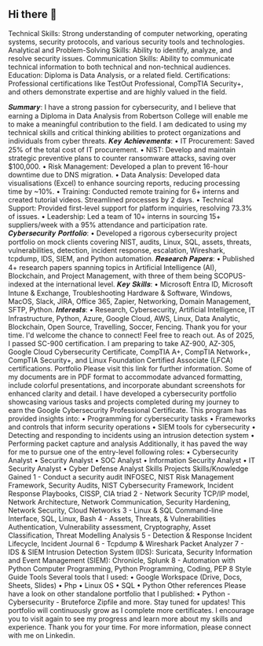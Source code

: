 ## Hi there 👋

<!--
**sofiaatif/sofiaatif** is a ✨ _special_ ✨ repository because its `README.md` (this file) appears on your GitHub profile.

Here are some ideas to get you started:

- 🌱 I’m currently learning Fundamentals of Cyber Security
- 👯 I’m looking to collaborate on ...
- 🤔 I’m looking for help with ...
- 💬 Ask me about ...
- 📫 How to reach me: ...
- 😄 Pronouns: ...
- ⚡ Fun fact: ...
-->


Technical Skills:
Strong understanding of computer networking, operating systems, security protocols, and various security tools and technologies. 
Analytical and Problem-Solving Skills:
Ability to identify, analyze, and resolve security issues. 
Communication Skills:
Ability to communicate technical information to both technical and non-technical audiences. 
Education:
Diploma is Data Analysis, or a related field. 
Certifications:
Professional certifications like TestOut Professional, CompTIA Security+, and others demonstrate expertise and are highly valued in the field. 

𝑺𝒖𝒎𝒎𝒂𝒓𝒚:
I have a strong passion for cybersecurity, and I believe that earning a Diploma in Data Analysis from Robertson College will enable me to make a meaningful contribution to the field. I am dedicated to using my technical skills and critical thinking abilities to protect organizations and individuals from cyber threats.
𝑲𝒆𝒚 𝑨𝒄𝒉𝒊𝒆𝒗𝒆𝒎𝒆𝒏𝒕𝒔:
•	IT Procurement: Saved 25% of the total cost of IT procurement.
•	NIST: Develop and maintain strategic preventive plans to counter ransomware attacks, saving over $100,000.
•	Risk Management: Developed a plan to prevent 16-hour downtime due to DNS migration.
•	Data Analysis: Developed data visualisations (Excel) to enhance sourcing reports, reducing processing time by ~10%.
•	Training: Conducted remote training for 6+ interns and created tutorial videos. Streamlined processes by 2 days.
•	Technical Support: Provided first-level support for platform inquiries, resolving 73.3% of issues.
•	Leadership: Led a team of 10+ interns in sourcing 15+ suppliers/week with a 95% attendance and participation rate.
𝑪𝒚𝒃𝒆𝒓𝒔𝒆𝒄𝒖𝒓𝒊𝒕𝒚 𝑷𝒐𝒓𝒕𝒇𝒐𝒍𝒊𝒐:
•	Developed a rigorous cybersecurity project portfolio on mock clients covering NIST, audits, Linux, SQL, assets, threats, vulnerabilities, detection, incident response, escalation, Wireshark, tcpdump, IDS, SIEM, and Python automation.
𝑹𝒆𝒔𝒆𝒂𝒓𝒄𝒉 𝑷𝒂𝒑𝒆𝒓𝒔:
•	Published 4+ research papers spanning topics in Artificial Intelligence (AI), Blockchain, and Project Management, with three of them being SCOPUS-indexed at the international level.
𝑲𝒆𝒚 𝑺𝒌𝒊𝒍𝒍𝒔:
•	Microsoft Entra ID, Microsoft Intune & Exchange, Troubleshooting Hardware & Software, Windows, MacOS, Slack, JIRA, Office 365, Zapier, Networking, Domain Management, SFTP, Python.
𝑰𝒏𝒕𝒆𝒓𝒆𝒔𝒕𝒔:
•	Research, Cybersecurity, Artificial Intelligence, IT Infrastructure, Python, Azure, Google Cloud, AWS, Linux, Data Analytic, Blockchain, Open Source, Travelling, Soccer, Fencing.
Thank you for your time. I'd welcome the chance to connect! Feel free to reach out.
As of 2025, I passed SC-900 certification. I am preparing to take AZ-900, AZ-305, Google Cloud Cybersecurity Certificate, CompTIA A+, CompTIA Network+, CompTIA Security+, and Linux Foundation Certified Associate (LFCA) certifications.
Portfolio
Please visit this link for further information.
Some of my documents are in PDF format to accommodate advanced formatting, include colorful presentations, and incorporate abundant screenshots for enhanced clarity and detail.
I have developed a cybersecurity portfolio showcasing various tasks and projects completed during my journey to earn the Google Cybersecurity Professional Certificate. This program has provided insights into:
•	Programming for cybersecurity tasks
•	Frameworks and controls that inform security operations
•	SIEM tools for cybersecurity
•	Detecting and responding to incidents using an intrusion detection system
•	Performing packet capture and analysis
Additionally, it has paved the way for me to pursue one of the entry-level following roles:
•	Cybersecurity Analyst
•	Security Analyst
•	SOC Analyst
•	Information Security Analyst
•	IT Security Analyst
•	Cyber Defense Analyst
Skills
Projects	Skills/Knowledge Gained
1 - Conduct a security audit	INFOSEC, NIST Risk Management Framework, Security Audits, NIST Cybersecurity Framework, Incident Response Playbooks, CISSP, CIA triad
2 - Network Security
TCP/IP model, Network Architecture, Network Communication, Security Hardening, Network Security, Cloud Networks
3 - Linux & SQL
Command-line Interface, SQL, Linux, Bash
4 - Assets, Threats, & Vulnerabilities	Authentication,  Vulnerability assessment, Cryptography, Asset Classification, Threat Modelling Analysis
5 - Detection & Response	Incident Lifecycle, Incident Journal
6 - Tcpdump & Wireshark	Packet Analyzer
7 - IDS & SIEM
Intrusion Detection System (IDS): Suricata, Security Information and Event Management (SIEM): Chronicle, Splunk
8 - Automation with Python	Computer Programming, Python Programming, Coding, PEP 8 Style Guide
Tools
Several tools that I used:
•	Google Workspace (Drive, Docs, Sheets, Slides)
•	Php
•	Linux OS
•	SQL
•	Python
Other references
Please have a look on other standalone portfolio that I published:
•	Python - Cybersecurity - Bruteforce Zipfile
and more.
Stay tuned for updates!
This portfolio will continuously grow as I complete more certificates. I encourage you to visit again to see my progress and learn more about my skills and experience. Thank you for your time. For more information, please connect with me on Linkedin.

